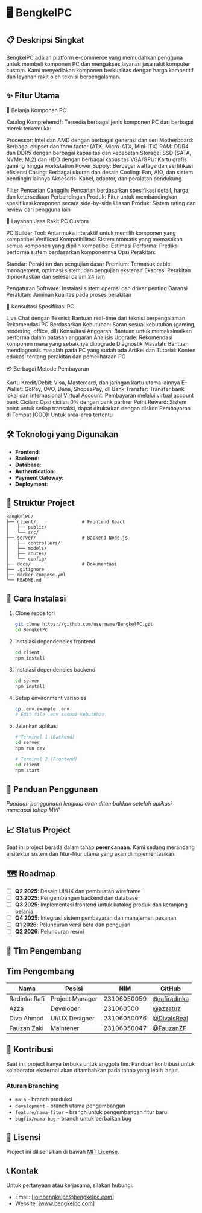 # 🖥️ BengkelPC

## 📋 Deskripsi Singkat

BengkelPC adalah platform e-commerce yang memudahkan pengguna untuk membeli komponen PC dan mengakses layanan jasa rakit komputer custom. Kami menyediakan komponen berkualitas dengan harga kompetitif dan layanan rakit oleh teknisi berpengalaman.

## ✨ Fitur Utama

🛒 Belanja Komponen PC

Katalog Komprehensif: Tersedia berbagai jenis komponen PC dari berbagai merek terkemuka:

Processor: Intel dan AMD dengan berbagai generasi dan seri
Motherboard: Berbagai chipset dan form factor (ATX, Micro-ATX, Mini-ITX)
RAM: DDR4 dan DDR5 dengan berbagai kapasitas dan kecepatan
Storage: SSD (SATA, NVMe, M.2) dan HDD dengan berbagai kapasitas
VGA/GPU: Kartu grafis gaming hingga workstation
Power Supply: Berbagai wattage dan sertifikasi efisiensi
Casing: Berbagai ukuran dan desain
Cooling: Fan, AIO, dan sistem pendingin lainnya
Aksesoris: Kabel, adaptor, dan peralatan pendukung


Filter Pencarian Canggih: Pencarian berdasarkan spesifikasi detail, harga, dan ketersediaan
Perbandingan Produk: Fitur untuk membandingkan spesifikasi komponen secara side-by-side
Ulasan Produk: Sistem rating dan review dari pengguna lain

🔧 Layanan Jasa Rakit PC Custom

PC Builder Tool: Antarmuka interaktif untuk memilih komponen yang kompatibel
Verifikasi Kompatibilitas: Sistem otomatis yang memastikan semua komponen yang dipilih kompatibel
Estimasi Performa: Prediksi performa sistem berdasarkan komponennya
Opsi Perakitan:

Standar: Perakitan dan pengujian dasar
Premium: Termasuk cable management, optimasi sistem, dan pengujian ekstensif
Ekspres: Perakitan diprioritaskan dan selesai dalam 24 jam


Pengaturan Software: Instalasi sistem operasi dan driver penting
Garansi Perakitan: Jaminan kualitas pada proses perakitan

💬 Konsultasi Spesifikasi PC

Live Chat dengan Teknisi: Bantuan real-time dari teknisi berpengalaman
Rekomendasi PC Berdasarkan Kebutuhan: Saran sesuai kebutuhan (gaming, rendering, office, dll)
Konsultasi Anggaran: Bantuan untuk memaksimalkan performa dalam batasan anggaran
Analisis Upgrade: Rekomendasi komponen mana yang sebaiknya diupgrade
Diagnostik Masalah: Bantuan mendiagnosis masalah pada PC yang sudah ada
Artikel dan Tutorial: Konten edukasi tentang perakitan dan pemeliharaan PC

💳 Berbagai Metode Pembayaran

Kartu Kredit/Debit: Visa, Mastercard, dan jaringan kartu utama lainnya
E-Wallet: GoPay, OVO, Dana, ShopeePay, dll
Bank Transfer: Transfer bank lokal dan internasional
Virtual Account: Pembayaran melalui virtual account bank
Cicilan: Opsi cicilan 0% dengan bank partner
Point Reward: Sistem point untuk setiap transaksi, dapat ditukarkan dengan diskon
Pembayaran di Tempat (COD): Untuk area-area tertentu

## 🛠️ Teknologi yang Digunakan

- **Frontend**: 
- **Backend**: 
- **Database**: 
- **Authentication**: 
- **Payment Gateway**: 
- **Deployment**: 

## 📁 Struktur Project

```
BengkelPC/
├── client/                 # Frontend React
│   ├── public/
│   └── src/
├── server/                 # Backend Node.js
│   ├── controllers/
│   ├── models/
│   ├── routes/
│   └── config/
├── docs/                   # Dokumentasi
├── .gitignore
├── docker-compose.yml
└── README.md
```

## 🚀 Cara Instalasi

1. Clone repositori
   ```bash
   git clone https://github.com/username/BengkelPC.git
   cd BengkelPC
   ```

2. Instalasi dependencies frontend
   ```bash
   cd client
   npm install
   ```

3. Instalasi dependencies backend
   ```bash
   cd server
   npm install
   ```

4. Setup environment variables
   ```bash
   cp .env.example .env
   # Edit file .env sesuai kebutuhan
   ```

5. Jalankan aplikasi
   ```bash
   # Terminal 1 (Backend)
   cd server
   npm run dev
   
   # Terminal 2 (Frontend)
   cd client
   npm start
   ```

## 📱 Panduan Penggunaan

*Panduan penggunaan lengkap akan ditambahkan setelah aplikasi mencapai tahap MVP*

## 📈 Status Project

Saat ini project berada dalam tahap **perencanaan**. Kami sedang merancang arsitektur sistem dan fitur-fitur utama yang akan diimplementasikan.

## 🗺️ Roadmap

- [ ] **Q2 2025**: Desain UI/UX dan pembuatan wireframe
- [ ] **Q3 2025**: Pengembangan backend dan database
- [ ] **Q3 2025**: Implementasi frontend untuk katalog produk dan keranjang belanja
- [ ] **Q4 2025**: Integrasi sistem pembayaran dan manajemen pesanan
- [ ] **Q1 2026**: Peluncuran versi beta dan pengujian
- [ ] **Q2 2026**: Peluncuran resmi

## 👥 Tim Pengembang

## Tim Pengembang

| Nama        | Posisi                        | NIM                                         | GitHub       |
|-------------|-------------------------------|---------------------------------------------|--------------|
| Radinka Rafi | Project Manager              | 23106050059                                 | [@rafiradinka](https://github.com/rafiradinka) |
| Azza   |  Developer                         | 231060500                                 | [@azzatuz](https://github.com/azzatuz) |
| Diva Ahmad   | UI/UX Designer               | 23106050076                                 | [@DivaIsReal](https://github.com/DivaIsReal) |
| Fauzan Zaki   | Maintener                   | 23106050047                                 | [@FauzanZF](https://github.com/FauzanZF) |


## 🤝 Kontribusi

Saat ini, project hanya terbuka untuk anggota tim. Panduan kontribusi untuk kolaborator eksternal akan ditambahkan pada tahap yang lebih lanjut.

### Aturan Branching

- `main` - branch produksi
- `development` - branch utama pengembangan
- `feature/nama-fitur` - branch untuk pengembangan fitur baru
- `bugfix/nama-bug` - branch untuk perbaikan bug

## 📄 Lisensi

Project ini dilisensikan di bawah [MIT License](LICENSE).

## 📞 Kontak

Untuk pertanyaan atau kerjasama, silakan hubungi:
- Email: [joinbengkelpc@bengkelpc.com]
- Website: [www.bengkelpc.com]
